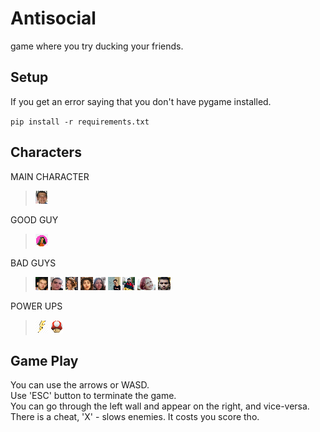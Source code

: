 # Antisocial

game where you try ducking your friends.

## Setup

If you get an error saying that you don't have pygame installed.</br>

`pip install -r requirements.txt`


## Characters

MAIN CHARACTER
>![](players/player.png)

GOOD GUY
>![](players/good/ceci.png)   

BAD GUYS
>![](players/bad/radichat.png) ![](players/bad/danko.png) ![](players/bad/regi.png) ![](players/bad/bocko.png)![](players/bad/anne.png) ![](players/bad/lazo.png) ![](players/bad/aleko.png) ![](players/bad/monika.png) ![](players/bad/shosho.png)

POWER UPS
>![](players/powerups/flash.png) ![](players/powerups/red.png)


## Game Play

You can use the arrows or WASD. </br>
Use 'ESC' button to terminate the game. </br>
You can go through the left wall and appear on the right, and vice-versa. </br>
There is a cheat, 'X' - slows enemies. It costs you score tho. </br>
